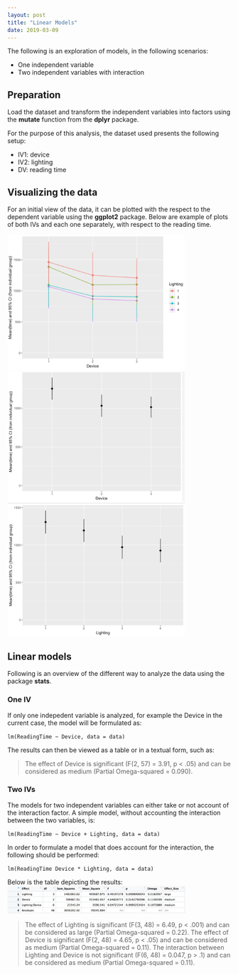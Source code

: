```yaml
---
layout: post
title: "Linear Models"
date: 2019-03-09
---
```

The following is an exploration of models, in the following scenarios:
* One independent variable
* Two independent variables with interaction

## Preparation
Load the dataset and transform the independent variables into factors using the **mutate** function from the **dplyr** package.

For the purpose of this analysis, the dataset used presents the following setup:
* IV1: device
* IV2: lighting
* DV: reading time

## Visualizing the data
For an initial view of the data, it can be plotted with the respect to the dependent variable using the **ggplot2** package. Below are example of plots of both IVs and each one separately, with respect to the reading time.

<img src="/assets/images/device_lighting.png" width="400">
<img src="/assets/images/device.png" width="400">
<img src="/assets/images/lighting.png" width="400">

## Linear models
Following is an overview of the different way to analyze the data using the package **stats**.

### One IV
If only one indepedent variable is analyzed, for example the Device in the current case, the model will be formulated as:
```
lm(ReadingTime ~ Device, data = data)
```

The results can then be viewed as a table or in a textual form, such as:
> The effect of Device is significant (F(2, 57) = 3.91, p < .05) and can be considered as medium (Partial Omega-squared = 0.090).

### Two IVs
The models for two independent variables can either take or not account of the interaction factor. A simple model, without accounting the interaction between the two variables, is:
```
lm(ReadingTime ~ Device + Lighting, data = data)
```
In order to formulate a model that does account for the interaction, the following should be performed:
```
lm(ReadingTime Device * Lighting, data = data)
```

Below is the table depicting the results: 
<img src="/assets/images/anova_interaction.png" width="400">

> The effect of Lighting is significant (F(3, 48) = 6.49, p < .001) and can be considered as large (Partial Omega-squared = 0.22). The effect of Device is significant (F(2, 48) = 4.65, p < .05) and can be considered as medium (Partial Omega-squared = 0.11). The interaction between Lighting and Device is not significant (F(6, 48) = 0.047, p > .1) and can be considered as medium (Partial Omega-squared = 0.11).